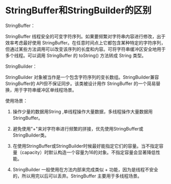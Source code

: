# StringBuffer和StringBuilder的区别

StringBuffer：

StringBuffer 线程安全的可变字符序列。如果要频繁对字符串内容进行修改，出于效率考虑最好使用 StringBuffer。在任意时间点上它都包含某种特定的字符序列，但通过某些方法调用可以改变该序列的长度和内容。可将字符串缓冲区安全地用于多个线程。可以调用 StringBuffer 的 toString() 方法转成 String 类型。

StringBuilder：

StringBuilder 对象被当作是一个包含字符序列的变长数组。StringBuilder兼容StringBuffer的 API但不保证同步。该类被设计用作 StringBuffer 的一个简易替换，用于字符串缓冲区单线程场景。

使用场景：

1. 操作少量的数据用String ,单线程操作大量数据，多线程操作大量数据用StringBuffer。

2. 避免使用"+"来对字符串进行频繁的拼接，优先使用StringBuffer或StringBuilder类。

3. 在使用StringBuffer或StringBuilder时候最好能指定它们的容量。当不指定容量（capacity）时默认构造一个容量为16的对象。不指定容量会显著降低性能。

4. StringBuilder 一般使用在方法内部来完成类似 + 功能，因为是线程不安全的，所以用完以后可以丢弃。StringBuffer 主要用于多线程场景。
